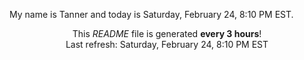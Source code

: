 My name is Tanner and today is Saturday, February 24, 8:10 PM EST.

<p align="center">This <i>README</i> file is generated <b>every 3 hours</b>!</br>Last refresh: Saturday, February 24, 8:10 PM EST<br /></p>
